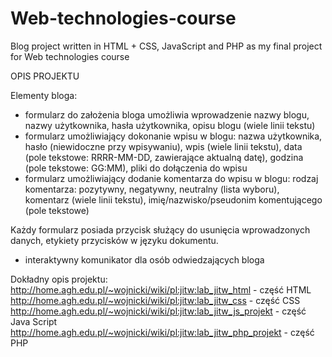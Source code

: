 # Web-technologies-course
Blog project written in HTML + CSS, JavaScript and PHP as my final project for Web technologies course


OPIS PROJEKTU

Elementy bloga:

- formularz do założenia bloga umożliwia wprowadzenie nazwy blogu, nazwy użytkownika, hasła użytkownika, opisu blogu (wiele linii tekstu)
- formularz umożliwiający dokonanie wpisu w blogu: nazwa użytkownika, hasło (niewidoczne przy wpisywaniu), wpis (wiele linii tekstu), data (pole tekstowe: RRRR-MM-DD, zawierające aktualną datę), godzina (pole tekstowe: GG:MM), pliki do dołączenia do wpisu 
- formularz umożliwiający dodanie komentarza do wpisu w blogu: rodzaj komentarza: pozytywny, negatywny, neutralny (lista wyboru), komentarz (wiele linii tekstu), imię/nazwisko/pseudonim komentującego (pole tekstowe)

Każdy formularz posiada przycisk służący do usunięcia wprowadzonych danych, etykiety przycisków w języku dokumentu.

- interaktywny komunikator dla osób odwiedzających bloga


Dokładny opis projektu:
http://home.agh.edu.pl/~wojnicki/wiki/pl:jitw:lab_jitw_html - część HTML
http://home.agh.edu.pl/~wojnicki/wiki/pl:jitw:lab_jitw_css - część CSS
http://home.agh.edu.pl/~wojnicki/wiki/pl:jitw:lab_jitw_js_projekt - część Java Script
http://home.agh.edu.pl/~wojnicki/wiki/pl:jitw:lab_jitw_php_projekt - część PHP
